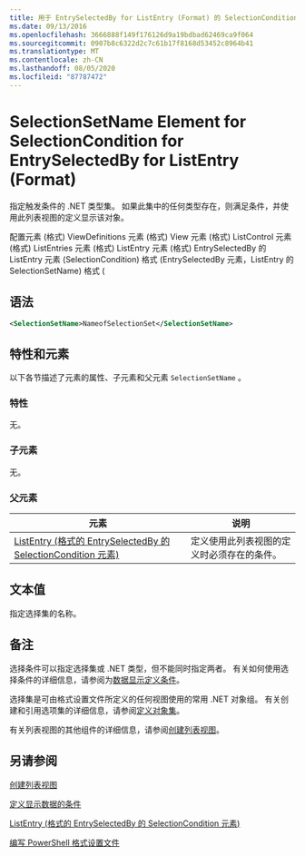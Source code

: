 ```yaml
---
title: 用于 EntrySelectedBy for ListEntry (Format) 的 SelectionCondition 的 SelectionSetName 元素 |Microsoft Docs
ms.date: 09/13/2016
ms.openlocfilehash: 3666888f149f176126d9a19bdbad62469ca9f064
ms.sourcegitcommit: 0907b8c6322d2c7c61b17f8168d53452c8964b41
ms.translationtype: MT
ms.contentlocale: zh-CN
ms.lasthandoff: 08/05/2020
ms.locfileid: "87787472"
---
```

# <a name="selectionsetname-element-for-selectioncondition-for-entryselectedby-for-listentry-format"></a>SelectionSetName Element for SelectionCondition for EntrySelectedBy for ListEntry (Format)

指定触发条件的 .NET 类型集。 如果此集中的任何类型存在，则满足条件，并使用此列表视图的定义显示该对象。

配置元素 (格式) ViewDefinitions 元素 (格式) View 元素 (格式) ListControl 元素 (格式) ListEntries 元素 (格式) ListEntry 元素 (格式) EntrySelectedBy 的 ListEntry 元素 (SelectionCondition) 格式 (EntrySelectedBy 元素，ListEntry 的 SelectionSetName) 格式 (

## <a name="syntax"></a>语法

```xml
<SelectionSetName>NameofSelectionSet</SelectionSetName>
```

## <a name="attributes-and-elements"></a>特性和元素

以下各节描述了元素的属性、子元素和父元素 `SelectionSetName` 。

### <a name="attributes"></a>特性

无。

### <a name="child-elements"></a>子元素

无。

### <a name="parent-elements"></a>父元素

|元素|说明|
|-------------|-----------------|
|[ListEntry (格式的 EntrySelectedBy 的 SelectionCondition 元素) ](./selectioncondition-element-for-entryselectedby-for-listcontrol-format.md)|定义使用此列表视图的定义时必须存在的条件。|

## <a name="text-value"></a>文本值

指定选择集的名称。

## <a name="remarks"></a>备注

选择条件可以指定选择集或 .NET 类型，但不能同时指定两者。 有关如何使用选择条件的详细信息，请参阅为[数据显示定义条件](./defining-conditions-for-displaying-data.md)。

选择集是可由格式设置文件所定义的任何视图使用的常用 .NET 对象组。 有关创建和引用选项集的详细信息，请参阅[定义对象集](./defining-selection-sets.md)。

有关列表视图的其他组件的详细信息，请参阅[创建列表视图](./creating-a-list-view.md)。

## <a name="see-also"></a>另请参阅

[创建列表视图](./creating-a-list-view.md)

[定义显示数据的条件](./defining-conditions-for-displaying-data.md)

[ListEntry (格式的 EntrySelectedBy 的 SelectionCondition 元素) ](./selectioncondition-element-for-entryselectedby-for-listcontrol-format.md)

[编写 PowerShell 格式设置文件](./writing-a-powershell-formatting-file.md)
